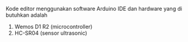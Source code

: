 Kode editor menggunakan software Arduino IDE dan hardware yang di butuhkan adalah 
1. Wemos D1 R2 (microcontroller)
2. HC-SR04 (sensor ultrasonic)
